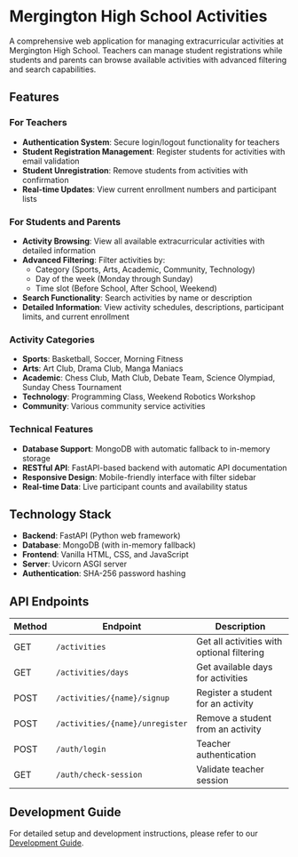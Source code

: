 # Mergington High School Activities

A comprehensive web application for managing extracurricular activities at Mergington High School. Teachers can manage student registrations while students and parents can browse available activities with advanced filtering and search capabilities.

## Features

### For Teachers
- **Authentication System**: Secure login/logout functionality for teachers
- **Student Registration Management**: Register students for activities with email validation
- **Student Unregistration**: Remove students from activities with confirmation
- **Real-time Updates**: View current enrollment numbers and participant lists

### For Students and Parents
- **Activity Browsing**: View all available extracurricular activities with detailed information
- **Advanced Filtering**: Filter activities by:
  - Category (Sports, Arts, Academic, Community, Technology)
  - Day of the week (Monday through Sunday)
  - Time slot (Before School, After School, Weekend)
- **Search Functionality**: Search activities by name or description
- **Detailed Information**: View activity schedules, descriptions, participant limits, and current enrollment

### Activity Categories
- **Sports**: Basketball, Soccer, Morning Fitness
- **Arts**: Art Club, Drama Club, Manga Maniacs
- **Academic**: Chess Club, Math Club, Debate Team, Science Olympiad, Sunday Chess Tournament
- **Technology**: Programming Class, Weekend Robotics Workshop
- **Community**: Various community service activities

### Technical Features
- **Database Support**: MongoDB with automatic fallback to in-memory storage
- **RESTful API**: FastAPI-based backend with automatic API documentation
- **Responsive Design**: Mobile-friendly interface with filter sidebar
- **Real-time Data**: Live participant counts and availability status

## Technology Stack

- **Backend**: FastAPI (Python web framework)
- **Database**: MongoDB (with in-memory fallback)
- **Frontend**: Vanilla HTML, CSS, and JavaScript
- **Server**: Uvicorn ASGI server
- **Authentication**: SHA-256 password hashing

## API Endpoints

| Method | Endpoint | Description |
|--------|----------|-------------|
| GET | `/activities` | Get all activities with optional filtering |
| GET | `/activities/days` | Get available days for activities |
| POST | `/activities/{name}/signup` | Register a student for an activity |
| POST | `/activities/{name}/unregister` | Remove a student from an activity |
| POST | `/auth/login` | Teacher authentication |
| GET | `/auth/check-session` | Validate teacher session |

## Development Guide

For detailed setup and development instructions, please refer to our [Development Guide](../docs/how-to-develop.md).

